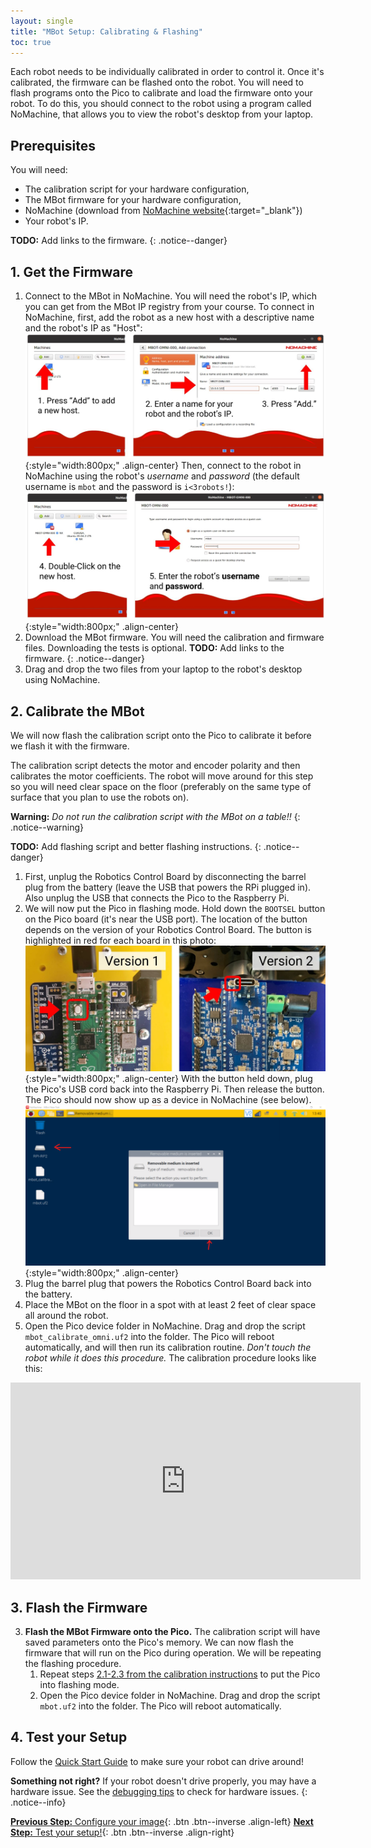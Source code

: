 ```yaml
---
layout: single
title: "MBot Setup: Calibrating & Flashing"
toc: true
---
```


Each robot needs to be individually calibrated in order to control it. Once it's calibrated, the firmware can be flashed onto the robot. You will need to flash programs onto the Pico to calibrate and load the firmware onto your robot. To do this, you should connect to the robot using a program called NoMachine, that allows you to view the robot's desktop from your laptop.

## Prerequisites

You will need:
* The calibration script for your hardware configuration,
* The MBot firmware for your hardware configuration,
* NoMachine (download from [NoMachine website](https://www.nomachine.com/){:target="_blank"})
* Your robot's IP.

**TODO:** Add links to the firmware.
{: .notice--danger}

## 1. Get the Firmware

1. Connect to the MBot in NoMachine. You will need the robot's IP, which you can get from the MBot IP registry from your course. To connect in NoMachine, first, add the robot as a new host with a descriptive name and the robot's IP as "Host":
    ![NoMachine Add Host](/assets/images/setup/nomachine-add-host.jpg){:style="width:800px;" .align-center}
    Then, connect to the robot in NoMachine using the robot's *username* and *password* (the default username is `mbot` and the password is `i<3robots!`):
    ![NoMachine Connect Host](/assets/images/setup/nomachine-login.jpg){:style="width:800px;" .align-center}
2. Download the MBot firmware. You will need the calibration and firmware files. Downloading the tests is optional.
    **TODO:** Add links to the firmware.
    {: .notice--danger}
3. Drag and drop the two files from your laptop to the robot's desktop using NoMachine.

## 2. Calibrate the MBot

We will now flash the calibration script onto the Pico to calibrate it before we flash it with the firmware.

The calibration script detects the motor and encoder polarity and then calibrates the motor coefficients. The robot will move around for this step so you will need clear space on the floor (preferably on the same type of surface that you plan to use the robots on).

**Warning:** *Do not run the calibration script with the MBot on a table!!*
{: .notice--warning}

**TODO:** Add flashing script and better flashing instructions.
{: .notice--danger}

1. First, unplug the Robotics Control Board by disconnecting the barrel plug from the battery (leave the USB that powers the RPi plugged in). Also unplug the USB that connects the Pico to the Raspberry Pi.
2. We will now put the Pico in flashing mode. Hold down the `BOOTSEL` button on the Pico board (it's near the USB port). The location of the button depends on the version of your Robotics Control Board. The button is highlighted in red for each board in this photo:
    ![BOOTSEL Button](/assets/images/setup/bootsel-location.jpg){:style="width:800px;" .align-center}
    With the button held down, plug the Pico's USB cord back into the Raspberry Pi. Then release the button. The Pico should now show up as a device in NoMachine (see below).
    ![Pico device in NoMachine](/assets/images/setup/pop-up-plug-in.png){:style="width:800px;" .align-center}
3. Plug the barrel plug that powers the Robotics Control Board back into the battery.
4. Place the MBot on the floor in a spot with at least 2 feet of clear space all around the robot.
5. Open the Pico device folder in NoMachine. Drag and drop the script `mbot_calibrate_omni.uf2` into the folder. The Pico will reboot automatically, and will then run its calibration routine. *Don't touch the robot while it does this procedure.* The calibration procedure looks like this:

<iframe class="aligh-center" width="560" height="315" src="https://www.youtube.com/embed/Fl2M0zanTJc?si=LukUDRFrAkW_Dnkt" title="YouTube video player" frameborder="0" allow="accelerometer; autoplay; clipboard-write; encrypted-media; gyroscope; picture-in-picture; web-share" allowfullscreen></iframe>

## 3. Flash the Firmware

3. **Flash the MBot Firmware onto the Pico.** The calibration script will have saved parameters onto the Pico's memory. We can now flash the firmware that will run on the Pico during operation. We will be repeating the flashing procedure.
    1. Repeat steps [2.1-2.3 from the calibration instructions](#2-calibrate-the-mbot) to put the Pico into flashing mode.
    2. Open the Pico device folder in NoMachine. Drag and drop the script `mbot.uf2` into the folder. The Pico will reboot automatically.

## 4. Test your Setup

Follow the [Quick Start Guide](/docs/tutorials/drive) to make sure your robot can drive around!

**Something not right?** If your robot doesn't drive properly, you may have a hardware issue. See the [debugging tips](/docs/hardware/debugging) to check for hardware issues.
{: .notice--info}

[**Previous Step:** Configure your image](/docs/setup/02-configuration){: .btn .btn--inverse .align-left}
[**Next Step:** Test your setup!](/docs/tutorials/drive){: .btn .btn--inverse .align-right}
